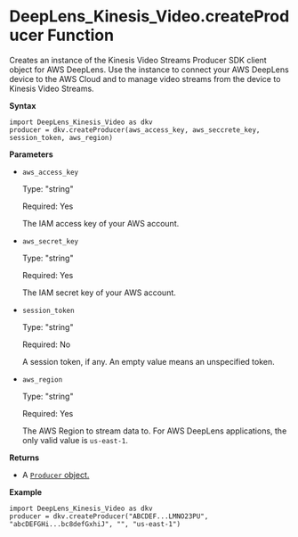 # DeepLens\_Kinesis\_Video\.createProducer Function<a name="dkv-create-producer-method"></a>

Creates an instance of the Kinesis Video Streams Producer SDK client object for AWS DeepLens\. Use the instance to connect your AWS DeepLens device to the AWS Cloud and to manage video streams from the device to Kinesis Video Streams\. 

**Syntax**

```
import DeepLens_Kinesis_Video as dkv
producer = dkv.createProducer(aws_access_key, aws_seccrete_key, session_token, aws_region)
```

**Parameters**
+ `aws_access_key`

  Type: "string"

  Required: Yes

  The IAM access key of your AWS account\.
+ `aws_secret_key`

  Type: "string"

  Required: Yes

  The IAM secret key of your AWS account\.
+ `session_token`

  Type: "string"

  Required: No

  A session token, if any\. An empty value means an unspecified token\.
+ `aws_region`

  Type: "string"

  Required: Yes

  The AWS Region to stream data to\. For AWS DeepLens applications, the only valid value is `us-east-1`\.

**Returns**
+ A [`Producer` object\.](dkv-producer-object.md)

**Example**

```
import DeepLens_Kinesis_Video as dkv
producer = dkv.createProducer("ABCDEF...LMNO23PU", "abcDEFGHi...bc8defGxhiJ", "", "us-east-1")
```